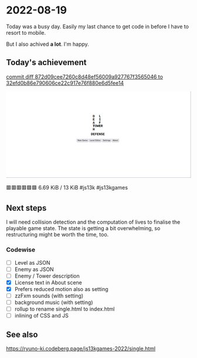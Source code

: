 # 2022-08-19

Today was a busy day. Easily my last chance to get code in before I have to
resort to mobile.

But I also achived **a lot**. I'm happy.

## Today's achievement

[commit diff 872d09cee7260c8d48ef56009a927767f3565046 to 32efd0b86e790606ce22c917e76f880e6d5fee14][diff]

![screenshot from 2022-08-19][screenshot]

🟥🟥🟥🟥🟩🟩 6.69 KiB / 13 KiB #js13k #js13kgames

## Next steps

I will need collision detection and the computation of lives to finalise the
playable game state. The state is getting a bit overwhelming, so restructuring
might be worth the time, too.

### Codewise

- [ ] Level as JSON
- [ ] Enemy as JSON
- [ ] Enemy / Tower description
- [x] License text in About scene
- [x] Prefers reduced motion also as setting
- [ ] zzFxm sounds (with setting)
- [ ] background music (with setting)
- [ ] rollup to rename single.html to index.html
- [ ] inlining of CSS and JS

## See also

https://ryuno-ki.codeberg.page/js13kgames-2022/single.html

[diff]: https://jaenis.ch/hobbies/coding/repos/ryuno-ki/js13kgames-2022/compare/872d09cee7260c8d48ef56009a927767f3565046...32efd0b86e790606ce22c917e76f880e6d5fee14
[screenshot]: ./2022-08-19.png
